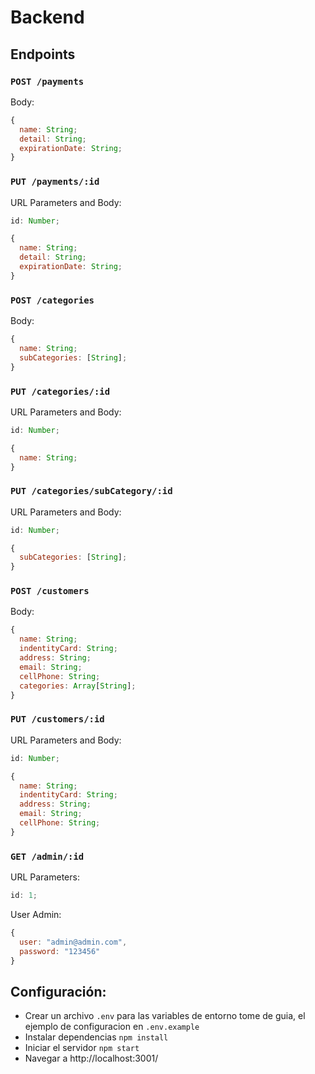 # Backend

## Endpoints

### `POST /payments`

Body:

```js
{
  name: String;
  detail: String;
  expirationDate: String;
}
```

### `PUT /payments/:id`

URL Parameters and Body:

```js
id: Number;

{
  name: String;
  detail: String;
  expirationDate: String;
}
```

### `POST /categories`

Body:

```js
{
  name: String;
  subCategories: [String];
}
```

### `PUT /categories/:id`

URL Parameters and Body:

```js
id: Number;

{
  name: String;
}
```

### `PUT /categories/subCategory/:id`

URL Parameters and Body:

```js
id: Number;

{
  subCategories: [String];
}
```

### `POST /customers`

Body:

```js
{
  name: String;
  indentityCard: String;
  address: String;
  email: String;
  cellPhone: String;
  categories: Array[String];
}
```

### `PUT /customers/:id`

URL Parameters and Body:

```js
id: Number;

{
  name: String;
  indentityCard: String;
  address: String;
  email: String;
  cellPhone: String;
}
```

### `GET /admin/:id`

URL Parameters:

```js
id: 1;
```

User Admin:

```js
{
  user: "admin@admin.com",
  password: "123456"
}
```

## Configuración:

- Crear un archivo `.env` para las variables de entorno tome de guia, el ejemplo de configuracion en `.env.example`
- Instalar dependencias `npm install`
- Iniciar el servidor `npm start`
- Navegar a http://localhost:3001/
